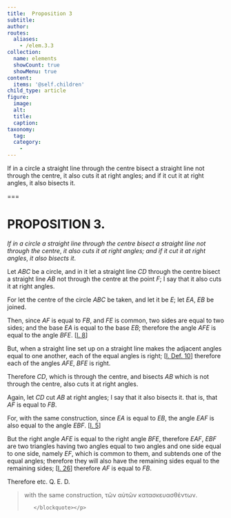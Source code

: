 ```yaml
---
title:  Proposition 3
subtitle: 
author:
routes:
  aliases:
    - /elem.3.3
collection:
  name: elements
  showCount: true
  showMenu: true
content:
  items: '@self.children'
child_type: article
figure:
  image:
  alt:
  title:
  caption:
taxonomy:
  tag:
  category:
    - 
---
```


<p><emph>If in a circle a straight line through the centre bisect a straight line not through the centre</emph>, <emph>it also cuts it at right angles; and if it cut it at right angles</emph>, <emph>it also bisects it</emph>. </p>

===

<h1>PROPOSITION 3.</h1>
<p><em>If in a circle a straight line through the centre bisect a straight line not through the centre</em>, <em>it also cuts it at right angles; and if it cut it at right angles</em>, <em>it also bisects it</em>. </p>

<p>Let <em>ABC</em> be a circle, and in it let a straight line <em>CD</em>
       <lb n="5"/>through the centre bisect a straight line <em>AB</em> not through the centre at the point <em>F</em>;  I say that it also cuts it at right angles. </p>

<p>For let the centre of the circle <em>ABC</em>
       <lb n="10"/>be taken, and let it be <em>E</em>; let <em>EA</em>, <em>EB</em> be joined. </p>

<p>Then, since <em>AF</em> is equal to <em>FB</em>, and <em>FE</em> is common, <span class="center">two sides are equal to two sides;</span>
       <lb n="15"/><span class="center">and the base <em>EA</em> is equal to the base <em>EB</em>; therefore the angle <em>AFE</em> is equal to the angle <em>BFE</em>. [<a href="/elem.1.8">I. 8</a>]</span>
      </p>

<p>But, when a straight line set up on a straight line makes the adjacent angles equal to one another, each of the equal angles is right; [<a href="/elem.1.def.10">I. Def. 10</a>] <lb n="20"/><span class="center">therefore each of the angles <em>AFE</em>, <em>BFE</em> is right.</span>
      </p>

<p>Therefore <em>CD</em>, which is through the centre, and bisects <em>AB</em> which is not through the centre, also cuts it at right angles. </p>

<p>Again, let <em>CD</em> cut <em>AB</em> at right angles; <lb n="25"/>I say that it also bisects it. that is, that <em>AF</em> is equal to <em>FB</em>. <pb n="11"/></p>

<p>For, with the same construction, <span class="center">since <em>EA</em> is equal to <em>EB</em>,</span> the angle <em>EAF</em> is also equal to the angle <em>EBF</em>. [<a href="/elem.1.5">I. 5</a>] </p>

<p>But the right angle <em>AFE</em> is equal to the right angle <em>BFE</em>, <lb n="30"/>therefore <em>EAF</em>, <em>EBF</em> are two triangles having two angles equal to two angles and one side equal to one side, namely <em>EF</em>, which is common to them, and subtends one of the equal angles; <span class="center">therefore they will also have the remaining sides equal to <lb n="35"/>the remaining sides; [<a href="/elem.1.26">I. 26</a>] therefore <em>AF</em> is equal to <em>FB</em>.</span>
      </p>

<p>Therefore etc. Q. E. D.
<blockquote n="26" class="crit" place="unspecified" anchored="yes">
        
<p>with the same construction, <foreign lang="greek">τῶν αὐτῶν κατασκευασθέντων</foreign>.</p>

       </blockquote></p>
